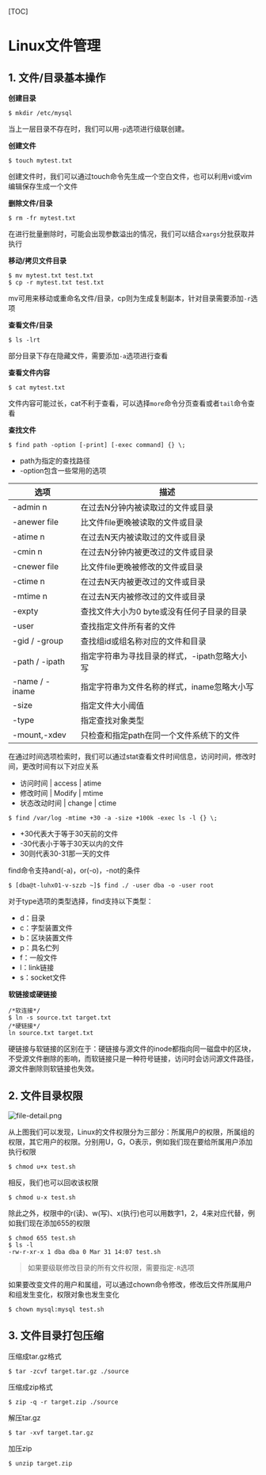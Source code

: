 [TOC]

# Linux文件管理

## 1. 文件/目录基本操作

**创建目录**
```
$ mkdir /etc/mysql
```
当上一层目录不存在时，我们可以用`-p`选项进行级联创建。

**创建文件**
```
$ touch mytest.txt
```
创建文件时，我们可以通过touch命令先生成一个空白文件，也可以利用vi或vim编辑保存生成一个文件

**删除文件/目录**
```
$ rm -fr mytest.txt
```
在进行批量删除时，可能会出现参数溢出的情况，我们可以结合`xargs`分批获取并执行

**移动/拷贝文件目录**
```
$ mv mytest.txt test.txt
$ cp -r mytest.txt test.txt
```
mv可用来移动或重命名文件/目录，cp则为生成复制副本，针对目录需要添加`-r`选项

**查看文件/目录**
```
$ ls -lrt
```
部分目录下存在隐藏文件，需要添加`-a`选项进行查看

**查看文件内容**
```
$ cat mytest.txt
```
文件内容可能过长，cat不利于查看，可以选择`more`命令分页查看或者`tail`命令查看

**查找文件**
```
$ find path -option [-print] [-exec command] {} \;
```
- path为指定的查找路径
- -option包含一些常用的选项

选项 | 描述
-- | --
-admin n | 在过去N分钟内被读取过的文件或目录
-anewer file | 比文件file更晚被读取的文件或目录
-atime n | 在过去N天内被读取过的文件或目录
-cmin n | 在过去N分钟内被更改过的文件或目录
-cnewer file | 比文件file更晚被修改的文件或目录
-ctime n | 在过去N天内被更改过的文件或目录
-mtime n | 在过去N天内被修改过的文件或目录
-expty | 查找文件大小为0 byte或没有任何子目录的目录
-user | 查找指定文件所有者的文件
-gid / -group | 查找组id或组名称对应的文件和目录
-path / -ipath | 指定字符串为寻找目录的样式，-ipath忽略大小写
-name / -iname | 指定字符串为文件名称的样式，iname忽略大小写
-size | 指定文件大小阈值
-type | 指定查找对象类型
-mount,-xdev | 只检查和指定path在同一个文件系统下的文件

在通过时间选项检索时，我们可以通过stat查看文件时间信息，访问时间，修改时间，更改时间有以下对应关系
- 访问时间        | access  | atime
- 修改时间        | Modify  | mtime
- 状态改动时间 | change | ctime
```
$ find /var/log -mtime +30 -a -size +100k -exec ls -l {} \;
```
- +30代表大于等于30天前的文件
- -30代表小于等于30天以内的文件
- 30则代表30-31那一天的文件

find命令支持and(-a)，or(-o)，-not的条件
```
$ [dba@t-luhx01-v-szzb ~]$ find ./ -user dba -o -user root
```
对于type选项的类型选择，find支持以下类型：
- d：目录
- c：字型装置文件
- b：区块装置文件
- p：具名伫列
- f：一般文件
- l：link链接
- s：socket文件

**软链接或硬链接**
```
/*软连接*/
$ ln -s source.txt target.txt
/*硬链接*/
ln source.txt target.txt
```
硬链接与软链接的区别在于：硬链接与源文件的inode都指向同一磁盘中的区块，不受源文件删除的影响，而软链接只是一种符号链接，访问时会访问源文件路径，源文件删除则软链接也失效。



## 2. 文件目录权限

![file-detail.png](https://upload-images.jianshu.io/upload_images/26125409-01e6551656ef568c.png?imageMogr2/auto-orient/strip%7CimageView2/2/w/1240)

从上图我们可以发现，Linux的文件权限分为三部分：所属用户的权限，所属组的权限，其它用户的权限。分别用U，G，O表示，例如我们现在要给所属用户添加执行权限
```
$ chmod u+x test.sh
```
相反，我们也可以回收该权限
```
$ chmod u-x test.sh
```
除此之外，权限中的r(读)、w(写)、x(执行)也可以用数字1，2，4来对应代替，例如我们现在添加655的权限
```
$ chmod 655 test.sh
$ ls -l
-rw-r-xr-x 1 dba dba 0 Mar 31 14:07 test.sh
```
>如果要级联修改目录的所有文件权限，需要指定`-R`选项

如果要改变文件的用户和属组，可以通过chown命令修改，修改后文件所属用户和组发生变化，权限对象也发生变化
```
$ chown mysql:mysql test.sh
```



## 3. 文件目录打包压缩

压缩成tar.gz格式
```
$ tar -zcvf target.tar.gz ./source
```
压缩成zip格式
```
$ zip -q -r target.zip ./source
```
解压tar.gz
```
$ tar -xvf target.tar.gz
```
加压zip
```
$ unzip target.zip
```
